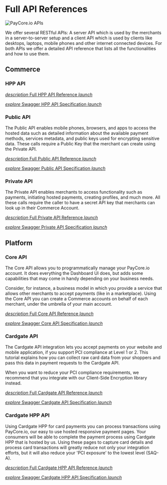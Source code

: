 # Full API References

![PayCore.io APIs](/images/paycore-apis.png)

We offer several RESTful APIs: A server API which is used by the merchants in a server-to-server setup and a client API which is used by clients like desktops, laptops, mobile phones and other internet connected devices. For both APIs we offer a detailed API reference that lists all the functionalities and how to use them.

## Commerce

### HPP API

[<i class="md-icon">description</i> Full HPP API Reference <i class="md-icon">launch</i>](https://apidoc.paycore.io/commerce-hpp/)

[<i class="md-icon">explore</i> Swagger HPP API Specification <i class="md-icon">launch</i>](https://swagger.paycore.io/commerce-hpp/)

### Public API

The Public API enables mobile phones, browsers, and apps to access the hosted data such as detailed information about the available payment methods, services metadata, and public keys used for encrypting sensitive data. These calls require a Public Key that the merchant can create using the Private API.

[<i class="md-icon">description</i> Full Public API Reference <i class="md-icon">launch</i>](https://apidoc.paycore.io/commerce-public/)

[<i class="md-icon">explore</i> Swagger Public API Specification <i class="md-icon">launch</i>](https://swagger.paycore.io/commerce-public/)

### Private API

The Private API enables merchants to access functionality such as payments, initiating hosted payments, creating profiles, and much more. All these calls require the caller to have a secret API key that merchants can look up in their Commerce Account.

[<i class="md-icon">description</i> Full Private API Reference <i class="md-icon">launch</i>](https://apidoc.paycore.io/commerce/)

[<i class="md-icon">explore</i> Swagger Private API Specification <i class="md-icon">launch</i>](https://swagger.paycore.io/commerce/)

## Platform

### Core API

The Core API allows you to programmatically manage your PayCore.io account. It does everything the Dashboard UI does, but adds some capabilities that may come in handy depending on your business needs. 

Consider, for instance, a business model in which you provide a service that allows other merchants to accept payments (like in a marketplace). Using the Core API you can create a Commerce accounts on behalf of each merchant, under the umbrella of your main account.

[<i class="md-icon">description</i> Full Core API Reference <i class="md-icon">launch</i>](https://apidoc.paycore.io/)

[<i class="md-icon">explore</i> Swagger Core API Specification <i class="md-icon">launch</i>](https://swagger.paycore.io/)

### Cardgate API

The Cardgate API integration lets you accept payments on your website and mobile application, if you support PCI compliance at Level 1 or 2. This tutorial explains how you can collect raw card data from your shoppers and pass this data in payment requests to the Cardgate API.

When you want to reduce your PCI compliance requirements, we recommend that you integrate with our Client-Side Encryption library instead.

[<i class="md-icon">description</i> Full Cardgate API Reference <i class="md-icon">launch</i>](https://apidoc.paycore.io/cardgate/)

[<i class="md-icon">explore</i> Swagger Cardgate API Specification <i class="md-icon">launch</i>](https://swagger.paycore.io/cardgate/)

### Cardgate HPP API

Using Cardgate HPP for card payments you can process transactions using PayCore.io, our easy to use hosted responsive payment pages. Your consumers will be able to complete the payment process using Cardgate HPP that is hosted by us. Using these pages to capture card details and process card transactions will greatly reduce not only your integration efforts, but it will also reduce your 'PCI exposure' to the lowest level (SAQ-A).

[<i class="md-icon">description</i> Full Cardgate HPP API Reference <i class="md-icon">launch</i>](https://apidoc.paycore.io/cardgate-hpp/)

[<i class="md-icon">explore</i> Swagger Cardgate HPP API Specification <i class="md-icon">launch</i>](https://swagger.paycore.io/cardgate-hpp/)
